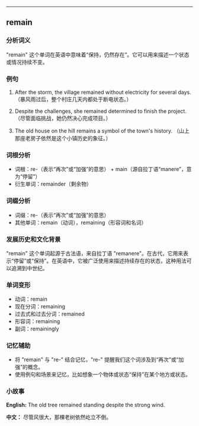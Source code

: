 
---------------
## remain
### 分析词义
"remain" 这个单词在英语中意味着“保持，仍然存在”。它可以用来描述一个状态或情况持续不变。

### 例句
1. After the storm, the village remained without electricity for several days.
   （暴风雨过后，整个村庄几天内都处于断电状态。）

2. Despite the challenges, she remained determined to finish the project.
   （尽管面临挑战，她仍然决心完成项目。）

3. The old house on the hill remains a symbol of the town's history.
   （山上那座老房子依然是这个小镇历史的象征。）

### 词根分析
- 词根：re-（表示“再次”或“加强”的意思） + main（源自拉丁语“manere”，意为“停留”）
- 衍生单词：remainder（剩余物）

### 词缀分析
- 词缀：re-（表示“再次”或“加强”的意思）
- 其他单词：remain（动词），remaining（形容词和名词）

### 发展历史和文化背景
"remain" 这个单词起源于古法语，来自拉丁语 "remanere"。在古代，它用来表示“停留”或“保持”。在英语中，它被广泛使用来描述持续存在的状态，这种用法可以追溯到中世纪。

### 单词变形
- 动词：remain
- 现在分词：remaining
- 过去式和过去分词：remained
- 形容词：remaining
- 副词：remainingly

### 记忆辅助
- 将 "remain" 与 "re-" 结合记忆，"re-" 提醒我们这个词涉及到“再次”或“加强”的概念。
- 使用例句和场景来记忆，比如想象一个物体或状态“保持”在某个地方或状态。

### 小故事
**English:**
The old tree remained standing despite the strong wind.

**中文：**
尽管风很大，那棵老树依然屹立不倒。

